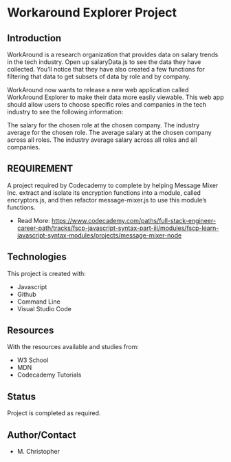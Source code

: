 # Workaround Explorer Project
## Introduction
WorkAround is a research organization that provides data on salary trends in the tech industry. Open up salaryData.js to see the data they have collected. You’ll notice that they have also created a few functions for filtering that data to get subsets of data by role and by company.

WorkAround now wants to release a new web application called WorkAround Explorer to make their data more easily viewable. This web app should allow users to choose specific roles and companies in the tech industry to see the following information:

The salary for the chosen role at the chosen company.
The industry average for the chosen role.
The average salary at the chosen company across all roles.
The industry average salary across all roles and all companies.

## REQUIREMENT
A project required by Codecademy to complete by helping Message Mixer Inc. extract and isolate its encryption functions into a module, called encryptors.js, and then refactor message-mixer.js to use this module’s functions.
* Read More:   https://www.codecademy.com/paths/full-stack-engineer-career-path/tracks/fscp-javascript-syntax-part-iii/modules/fscp-learn-javascript-syntax-modules/projects/message-mixer-node


## Technologies
This project is created with:
* Javascript
* Github
* Command Line
* Visual Studio Code



## Resources
With the resources available and studies from:
* W3 School
* MDN
* Codecademy Tutorials

## Status
Project is completed as required.

## Author/Contact
* M. Christopher

